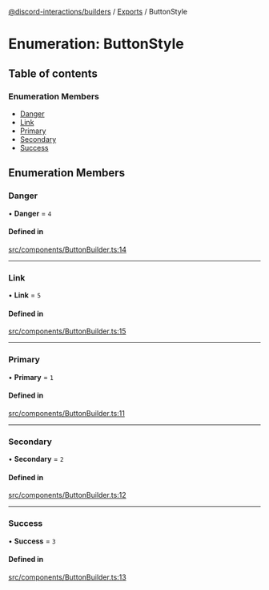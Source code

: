 [@discord-interactions/builders](../README.md) / [Exports](../modules.md) / ButtonStyle

# Enumeration: ButtonStyle

## Table of contents

### Enumeration Members

- [Danger](ButtonStyle.md#danger)
- [Link](ButtonStyle.md#link)
- [Primary](ButtonStyle.md#primary)
- [Secondary](ButtonStyle.md#secondary)
- [Success](ButtonStyle.md#success)

## Enumeration Members

### Danger

• **Danger** = ``4``

#### Defined in

[src/components/ButtonBuilder.ts:14](https://github.com/ssMMiles/discord-interactions/blob/50693ee/packages/builders/src/components/ButtonBuilder.ts#L14)

___

### Link

• **Link** = ``5``

#### Defined in

[src/components/ButtonBuilder.ts:15](https://github.com/ssMMiles/discord-interactions/blob/50693ee/packages/builders/src/components/ButtonBuilder.ts#L15)

___

### Primary

• **Primary** = ``1``

#### Defined in

[src/components/ButtonBuilder.ts:11](https://github.com/ssMMiles/discord-interactions/blob/50693ee/packages/builders/src/components/ButtonBuilder.ts#L11)

___

### Secondary

• **Secondary** = ``2``

#### Defined in

[src/components/ButtonBuilder.ts:12](https://github.com/ssMMiles/discord-interactions/blob/50693ee/packages/builders/src/components/ButtonBuilder.ts#L12)

___

### Success

• **Success** = ``3``

#### Defined in

[src/components/ButtonBuilder.ts:13](https://github.com/ssMMiles/discord-interactions/blob/50693ee/packages/builders/src/components/ButtonBuilder.ts#L13)

